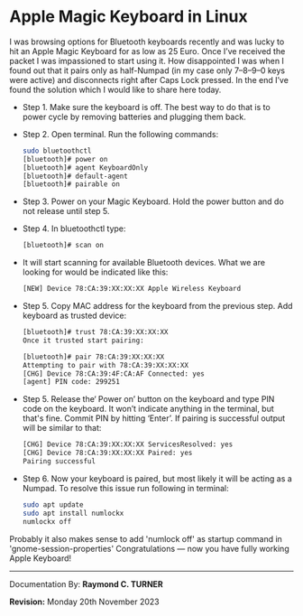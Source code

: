 # Apple Magic Keyboard in Linux

I was browsing options for Bluetooth keyboards recently and was lucky to hit an Apple Magic Keyboard for as low as 25 Euro. Once I’ve received the packet I was impassioned to start using it. How disappointed I was when I found out that it pairs only as half-Numpad (in my case only 7–8–9–0 keys were active) and disconnects right after Caps Lock pressed. In the end I’ve found the solution which I would like to share here today.

* Step 1. Make sure the keyboard is off. The best way to do that is to power cycle by removing batteries and plugging them back.

* Step 2. Open terminal. Run the following commands:

    ```bash
    sudo bluetoothctl
    [bluetooth]# power on
    [bluetooth]# agent KeyboardOnly
    [bluetooth]# default-agent
    [bluetooth]# pairable on
    ```
* Step 3. Power on your Magic Keyboard. Hold the power button and do not release until step 5.

* Step 4. In bluetoothctl type:

    ```bash
    [bluetooth]# scan on
    ```

* It will start scanning for available Bluetooth devices. What we are looking for would be indicated like this:

    ```bash
    [NEW] Device 78:CA:39:XX:XX:XX Apple Wireless Keyboard
    ```
    
* Step 5. Copy MAC address for the keyboard from the previous step. Add keyboard as trusted device:

    ```bash
    [bluetooth]# trust 78:CA:39:XX:XX:XX
    Once it trusted start pairing:
    ```

    ```bash
    [bluetooth]# pair 78:CA:39:XX:XX:XX
    Attempting to pair with 78:CA:39:XX:XX:XX
    [CHG] Device 78:CA:39:4F:CA:AF Connected: yes
    [agent] PIN code: 299251
    ```

* Step 5. Release the‘ Power on’ button on the keyboard and type PIN code on the keyboard. It won’t indicate anything in the terminal, but that's fine. Commit PIN by hitting ‘Enter’. If pairing is successful output will be similar to that:

    ```bash
    [CHG] Device 78:CA:39:XX:XX:XX ServicesResolved: yes
    [CHG] Device 78:CA:39:XX:XX:XX Paired: yes
    Pairing successful
    ```
* Step 6. Now your keyboard is paired, but most likely it will be acting as a Numpad. To resolve this issue run following in terminal:

    ```bash
    sudo apt update
    sudo apt install numlockx
    numlockx off
    ```

Probably it also makes sense to add 'numlock off' as startup command in 'gnome-session-properties'
Congratulations — now you have fully working Apple Keyboard!

---

Documentation By: **Raymond C. TURNER**

**Revision:** Monday 20th November 2023